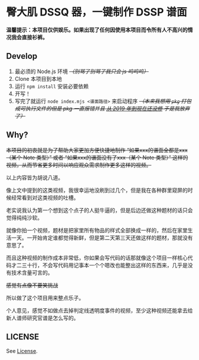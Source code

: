 # 臀大肌 DSSQ 器，一键制作 DSSP 谱面

**温馨提示：本项目仅供娱乐。如果出现了任何因使用本项目而令所有人不高兴的情况我会直接衫裤。**

## Develop

1. 最必须的 Node.js 环境 *~~（别骂了别骂了我只会 js 呜呜呜）~~*
2. Clone 本项目到本地
3. 运行 `npm install` 安装必要依赖
4. 开写！
5. 写完了就运行 `node index.mjs <谱面路径>` 来启动程序 *~~（本来我想用 `pkg` 打包成可执行文件的但是 pkg 一直报错并且 [从 2019 年到现在还没修](https://github.com/vercel/pkg/issues/641) 于是我放弃了）~~*

## Why?

~~本项目的初衷就是为了帮助大家更加方便快捷地制作 “如果xxx的谱面全都是xxx（某个 Note 类型）” 或者 “如果xxx的谱面没有了xxx（某个 Note 类型）” 这样的视频，从而节省更多时间以响应观众需求制作更多这样的视频。~~

以上内容皆为胡说八道。

像上文中提到的这类视频，我很幸运地没刷到过几个，但是我在各种群里窥屏的时候经常看到对这类视频的吐槽。

老实说我认为第一个想到这个点子的人挺牛逼的，但是后边还做这种题材的话只会觉得纯纯沙软。

就像你拍一个视频，题材是把家里所有物品的样式全部换成一样的，然后在家里生活一天。一开始肯定谁都觉得新鲜，但是第二天第三天还做这样的题材，那就没有意思了。

而且这种视频的制作成本非常低，你如果会写代码的话那就像这个项目一样核心代码才二三十行，不会写代码用记事本一个个嗯改也能整出这样的东西来，几乎是没有技术含量可言的。

~~感觉有点像不要笑挑战~~

所以做了这个项目用来整点乐子。

个人意见，感觉不如做点去掉判定线透明度事件的视频，至少这种视频还能拿去给新人谱师研究官谱是怎么写的。

## LICENSE

See [License](https://github.com/MisaLiu/phi-dssqer/blob/master/LICENSE).